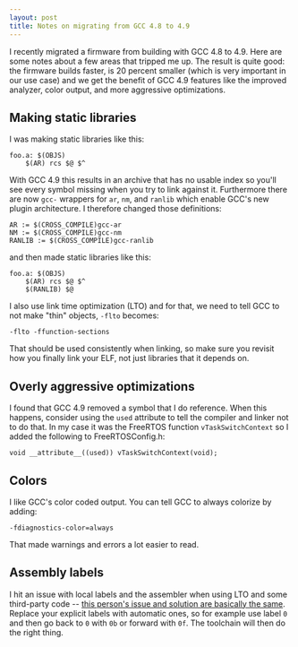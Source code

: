 ```yaml
---
layout: post
title: Notes on migrating from GCC 4.8 to 4.9
---
```


I recently migrated a firmware from building with GCC 4.8 to 4.9.  Here are
some notes about a few areas that tripped me up.  The result is quite good: the
firmware builds faster, is 20 percent smaller (which is very important in our use case) and we get the benefit of GCC 4.9 features like the improved analyzer,
color output, and more aggressive optimizations.

## Making static libraries

I was making static libraries like this:

    foo.a: $(OBJS)
        $(AR) rcs $@ $^

With GCC 4.9 this results in an archive that has no usable index so you'll see
every symbol missing when you try to link against it.  Furthermore there are
now `gcc-` wrappers for `ar`, `nm`, and `ranlib` which enable GCC's new plugin
architecture.  I therefore changed those definitions:

    AR := $(CROSS_COMPILE)gcc-ar
    NM := $(CROSS_COMPILE)gcc-nm
    RANLIB := $(CROSS_COMPILE)gcc-ranlib

and then made static libraries like this:

    foo.a: $(OBJS)
        $(AR) rcs $@ $^
        $(RANLIB) $@

I also use link time optimization (LTO) and for that, we need to tell GCC to
not make "thin" objects, `-flto` becomes:

    -flto -ffunction-sections

That should be used consistently when linking, so make sure you revisit how you
finally link your ELF, not just libraries that it depends on.

## Overly aggressive optimizations

I found that GCC 4.9 removed a symbol that I do reference.  When this happens,
consider using the `used` attribute to tell the compiler and linker not to do
that.  In my case it was the FreeRTOS function `vTaskSwitchContext` so I added
the following to FreeRTOSConfig.h:

    void __attribute__((used)) vTaskSwitchContext(void);

## Colors

I like GCC's color coded output.  You can tell GCC to always colorize by adding:

    -fdiagnostics-color=always

That made warnings and errors a lot easier to read.

## Assembly labels

I hit an issue with local labels and the assembler when using LTO and some
third-party code -- [this person's issue and solution are basically the same](http://stackoverflow.com/questions/878770/assembly-compilation-error-gcc4-2-4-win-gcc4-3-3-fail).  Replace your explicit labels with automatic ones, so for example use label `0` and then go back to `0` with `0b` or forward with `0f`.  The
toolchain will then do the right thing.
